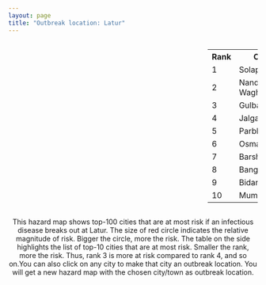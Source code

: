 ```yaml
---
layout: page
title: "Outbreak location: Latur"
---
```

<div style="width: 100%; overflow: auto;">
<div style="width: 75%; float: left;">
<div id="mapid">
<script src="https://buda-magenta.github.io/hazard_map/load_map.js"></script>

<script>
var marker_outbreak = L.marker([18.351469, 76.755121],{"autoPan": true}).addTo(map); marker_outbreak.bindTooltip("Latur").openTooltip();

var circle_1 = L.circle([17.849907, 75.276320], {"pane": "markerPane", "color": "red", "fill": true, "fillOpacity": 0.2, "fillRule": "evenodd", "lineCap": "round", "lineJoin": "round", "opacity": 1.0, "radius": 71885, "stroke": true, "weight": 3}).addTo(map);
circle_1.bindTooltip("Solapur<br>rank: 1<br>hazard index: 0.071886")
circle_1.bindPopup('<a href="https://buda-magenta.github.io/hazard_map/Solapur">Solapur</a>')

var circle_2 = L.circle([19.169335, 77.311013], {"pane": "markerPane", "color": "red", "fill": true, "fillOpacity": 0.2, "fillRule": "evenodd", "lineCap": "round", "lineJoin": "round", "opacity": 1.0, "radius": 55844, "stroke": true, "weight": 3}).addTo(map);
circle_2.bindTooltip("Nanded Waghala<br>rank: 2<br>hazard index: 0.055844")
circle_2.bindPopup('<a href="https://buda-magenta.github.io/hazard_map/Nanded_Waghala">Nanded Waghala</a>')

var circle_3 = L.circle([17.166667, 77.083333], {"pane": "markerPane", "color": "red", "fill": true, "fillOpacity": 0.2, "fillRule": "evenodd", "lineCap": "round", "lineJoin": "round", "opacity": 1.0, "radius": 40211, "stroke": true, "weight": 3}).addTo(map);
circle_3.bindTooltip("Gulbarga<br>rank: 3<br>hazard index: 0.040211")
circle_3.bindPopup('<a href="https://buda-magenta.github.io/hazard_map/Gulbarga">Gulbarga</a>')

var circle_4 = L.circle([20.843512, 75.525927], {"pane": "markerPane", "color": "red", "fill": true, "fillOpacity": 0.2, "fillRule": "evenodd", "lineCap": "round", "lineJoin": "round", "opacity": 1.0, "radius": 26780, "stroke": true, "weight": 3}).addTo(map);
circle_4.bindTooltip("Jalgaon<br>rank: 4<br>hazard index: 0.026780")
circle_4.bindPopup('<a href="https://buda-magenta.github.io/hazard_map/Jalgaon">Jalgaon</a>')

var circle_5 = L.circle([19.290314, 76.602903], {"pane": "markerPane", "color": "red", "fill": true, "fillOpacity": 0.2, "fillRule": "evenodd", "lineCap": "round", "lineJoin": "round", "opacity": 1.0, "radius": 23621, "stroke": true, "weight": 3}).addTo(map);
circle_5.bindTooltip("Parbhani<br>rank: 5<br>hazard index: 0.023622")
circle_5.bindPopup('<a href="https://buda-magenta.github.io/hazard_map/Parbhani">Parbhani</a>')

var circle_6 = L.circle([18.169844, 76.117963], {"pane": "markerPane", "color": "red", "fill": true, "fillOpacity": 0.2, "fillRule": "evenodd", "lineCap": "round", "lineJoin": "round", "opacity": 1.0, "radius": 23548, "stroke": true, "weight": 3}).addTo(map);
circle_6.bindTooltip("Osmanabad<br>rank: 6<br>hazard index: 0.023549")
circle_6.bindPopup('<a href="https://buda-magenta.github.io/hazard_map/Osmanabad">Osmanabad</a>')

var circle_7 = L.circle([18.182992, 75.743925], {"pane": "markerPane", "color": "red", "fill": true, "fillOpacity": 0.2, "fillRule": "evenodd", "lineCap": "round", "lineJoin": "round", "opacity": 1.0, "radius": 22542, "stroke": true, "weight": 3}).addTo(map);
circle_7.bindTooltip("Barshi<br>rank: 7<br>hazard index: 0.022542")
circle_7.bindPopup('<a href="https://buda-magenta.github.io/hazard_map/Barshi">Barshi</a>')

var circle_8 = L.circle([12.979120, 77.591300], {"pane": "markerPane", "color": "red", "fill": true, "fillOpacity": 0.2, "fillRule": "evenodd", "lineCap": "round", "lineJoin": "round", "opacity": 1.0, "radius": 19878, "stroke": true, "weight": 3}).addTo(map);
circle_8.bindTooltip("Bangalore<br>rank: 8<br>hazard index: 0.019878")
circle_8.bindPopup('<a href="https://buda-magenta.github.io/hazard_map/Bangalore">Bangalore</a>')

var circle_9 = L.circle([17.910400, 77.519900], {"pane": "markerPane", "color": "red", "fill": true, "fillOpacity": 0.2, "fillRule": "evenodd", "lineCap": "round", "lineJoin": "round", "opacity": 1.0, "radius": 15724, "stroke": true, "weight": 3}).addTo(map);
circle_9.bindTooltip("Bidar<br>rank: 9<br>hazard index: 0.015724")
circle_9.bindPopup('<a href="https://buda-magenta.github.io/hazard_map/Bidar">Bidar</a>')

var circle_10 = L.circle([19.075990, 72.877393], {"pane": "markerPane", "color": "red", "fill": true, "fillOpacity": 0.2, "fillRule": "evenodd", "lineCap": "round", "lineJoin": "round", "opacity": 1.0, "radius": 15129, "stroke": true, "weight": 3}).addTo(map);
circle_10.bindTooltip("Mumbai<br>rank: 10<br>hazard index: 0.015130")
circle_10.bindPopup('<a href="https://buda-magenta.github.io/hazard_map/Mumbai">Mumbai</a>')

var circle_11 = L.circle([19.918233, 75.868625], {"pane": "markerPane", "color": "red", "fill": true, "fillOpacity": 0.2, "fillRule": "evenodd", "lineCap": "round", "lineJoin": "round", "opacity": 1.0, "radius": 12363, "stroke": true, "weight": 3}).addTo(map);
circle_11.bindTooltip("Jalna<br>rank: 11<br>hazard index: 0.012363")
circle_11.bindPopup('<a href="https://buda-magenta.github.io/hazard_map/Jalna">Jalna</a>')

var circle_12 = L.circle([18.437436, 77.110521], {"pane": "markerPane", "color": "red", "fill": true, "fillOpacity": 0.2, "fillRule": "evenodd", "lineCap": "round", "lineJoin": "round", "opacity": 1.0, "radius": 7829, "stroke": true, "weight": 3}).addTo(map);
circle_12.bindTooltip("Udgir<br>rank: 12<br>hazard index: 0.007829")
circle_12.bindPopup('<a href="https://buda-magenta.github.io/hazard_map/Udgir">Udgir</a>')

var circle_13 = L.circle([16.850253, 74.594888], {"pane": "markerPane", "color": "red", "fill": true, "fillOpacity": 0.2, "fillRule": "evenodd", "lineCap": "round", "lineJoin": "round", "opacity": 1.0, "radius": 7660, "stroke": true, "weight": 3}).addTo(map);
circle_13.bindTooltip("Sangli<br>rank: 13<br>hazard index: 0.007660")
circle_13.bindPopup('<a href="https://buda-magenta.github.io/hazard_map/Sangli">Sangli</a>')

var circle_14 = L.circle([18.521428, 73.854454], {"pane": "markerPane", "color": "red", "fill": true, "fillOpacity": 0.2, "fillRule": "evenodd", "lineCap": "round", "lineJoin": "round", "opacity": 1.0, "radius": 7300, "stroke": true, "weight": 3}).addTo(map);
circle_14.bindTooltip("Pune<br>rank: 14<br>hazard index: 0.007300")
circle_14.bindPopup('<a href="https://buda-magenta.github.io/hazard_map/Pune">Pune</a>')

var circle_15 = L.circle([20.761862, 77.192172], {"pane": "markerPane", "color": "red", "fill": true, "fillOpacity": 0.2, "fillRule": "evenodd", "lineCap": "round", "lineJoin": "round", "opacity": 1.0, "radius": 5905, "stroke": true, "weight": 3}).addTo(map);
circle_15.bindTooltip("Akola<br>rank: 15<br>hazard index: 0.005905")
circle_15.bindPopup('<a href="https://buda-magenta.github.io/hazard_map/Akola">Akola</a>')

var circle_16 = L.circle([17.388786, 78.461065], {"pane": "markerPane", "color": "red", "fill": true, "fillOpacity": 0.2, "fillRule": "evenodd", "lineCap": "round", "lineJoin": "round", "opacity": 1.0, "radius": 4977, "stroke": true, "weight": 3}).addTo(map);
circle_16.bindTooltip("Hyderabad<br>rank: 16<br>hazard index: 0.004977")
circle_16.bindPopup('<a href="https://buda-magenta.github.io/hazard_map/Hyderabad">Hyderabad</a>')

var circle_17 = L.circle([18.793568, 80.815939], {"pane": "markerPane", "color": "red", "fill": true, "fillOpacity": 0.2, "fillRule": "evenodd", "lineCap": "round", "lineJoin": "round", "opacity": 1.0, "radius": 4850, "stroke": true, "weight": 3}).addTo(map);
circle_17.bindTooltip("Bijapur<br>rank: 17<br>hazard index: 0.004850")
circle_17.bindPopup('<a href="https://buda-magenta.github.io/hazard_map/Bijapur">Bijapur</a>')

var circle_18 = L.circle([26.055318, 82.993139], {"pane": "markerPane", "color": "red", "fill": true, "fillOpacity": 0.2, "fillRule": "evenodd", "lineCap": "round", "lineJoin": "round", "opacity": 1.0, "radius": 3344, "stroke": true, "weight": 3}).addTo(map);
circle_18.bindTooltip("Nizamabad<br>rank: 18<br>hazard index: 0.003344")
circle_18.bindPopup('<a href="https://buda-magenta.github.io/hazard_map/Nizamabad">Nizamabad</a>')

var circle_19 = L.circle([14.466127, 75.920636], {"pane": "markerPane", "color": "red", "fill": true, "fillOpacity": 0.2, "fillRule": "evenodd", "lineCap": "round", "lineJoin": "round", "opacity": 1.0, "radius": 2505, "stroke": true, "weight": 3}).addTo(map);
circle_19.bindTooltip("Davanagere<br>rank: 19<br>hazard index: 0.002505")
circle_19.bindPopup('<a href="https://buda-magenta.github.io/hazard_map/Davanagere">Davanagere</a>')

var circle_20 = L.circle([16.702841, 74.240533], {"pane": "markerPane", "color": "red", "fill": true, "fillOpacity": 0.2, "fillRule": "evenodd", "lineCap": "round", "lineJoin": "round", "opacity": 1.0, "radius": 2311, "stroke": true, "weight": 3}).addTo(map);
circle_20.bindTooltip("Kolhapur<br>rank: 20<br>hazard index: 0.002312")
circle_20.bindPopup('<a href="https://buda-magenta.github.io/hazard_map/Kolhapur">Kolhapur</a>')

var circle_21 = L.circle([19.500000, 78.500000], {"pane": "markerPane", "color": "red", "fill": true, "fillOpacity": 0.2, "fillRule": "evenodd", "lineCap": "round", "lineJoin": "round", "opacity": 1.0, "radius": 2259, "stroke": true, "weight": 3}).addTo(map);
circle_21.bindTooltip("Adilabad<br>rank: 21<br>hazard index: 0.002260")
circle_21.bindPopup('<a href="https://buda-magenta.github.io/hazard_map/Adilabad">Adilabad</a>')

var circle_22 = L.circle([19.194329, 72.970178], {"pane": "markerPane", "color": "red", "fill": true, "fillOpacity": 0.2, "fillRule": "evenodd", "lineCap": "round", "lineJoin": "round", "opacity": 1.0, "radius": 2091, "stroke": true, "weight": 3}).addTo(map);
circle_22.bindTooltip("Thane<br>rank: 22<br>hazard index: 0.002091")
circle_22.bindPopup('<a href="https://buda-magenta.github.io/hazard_map/Thane">Thane</a>')

var circle_23 = L.circle([20.993276, 75.839983], {"pane": "markerPane", "color": "red", "fill": true, "fillOpacity": 0.2, "fillRule": "evenodd", "lineCap": "round", "lineJoin": "round", "opacity": 1.0, "radius": 2091, "stroke": true, "weight": 3}).addTo(map);
circle_23.bindTooltip("Bhusawal<br>rank: 23<br>hazard index: 0.002091")
circle_23.bindPopup('<a href="https://buda-magenta.github.io/hazard_map/Bhusawal">Bhusawal</a>')

var circle_24 = L.circle([21.154541, 77.644296], {"pane": "markerPane", "color": "red", "fill": true, "fillOpacity": 0.2, "fillRule": "evenodd", "lineCap": "round", "lineJoin": "round", "opacity": 1.0, "radius": 1498, "stroke": true, "weight": 3}).addTo(map);
circle_24.bindTooltip("Amravati<br>rank: 24<br>hazard index: 0.001498")
circle_24.bindPopup('<a href="https://buda-magenta.github.io/hazard_map/Amravati">Amravati</a>')

var circle_25 = L.circle([18.627929, 73.800983], {"pane": "markerPane", "color": "red", "fill": true, "fillOpacity": 0.2, "fillRule": "evenodd", "lineCap": "round", "lineJoin": "round", "opacity": 1.0, "radius": 1292, "stroke": true, "weight": 3}).addTo(map);
circle_25.bindTooltip("Pimpri Chinchwad<br>rank: 25<br>hazard index: 0.001293")
circle_25.bindPopup('<a href="https://buda-magenta.github.io/hazard_map/Pimpri_Chinchwad">Pimpri Chinchwad</a>')

var circle_26 = L.circle([21.149813, 79.082056], {"pane": "markerPane", "color": "red", "fill": true, "fillOpacity": 0.2, "fillRule": "evenodd", "lineCap": "round", "lineJoin": "round", "opacity": 1.0, "radius": 1152, "stroke": true, "weight": 3}).addTo(map);
circle_26.bindTooltip("Nagpur<br>rank: 26<br>hazard index: 0.001153")
circle_26.bindPopup('<a href="https://buda-magenta.github.io/hazard_map/Nagpur">Nagpur</a>')

var circle_27 = L.circle([19.877263, 75.339024], {"pane": "markerPane", "color": "red", "fill": true, "fillOpacity": 0.2, "fillRule": "evenodd", "lineCap": "round", "lineJoin": "round", "opacity": 1.0, "radius": 959, "stroke": true, "weight": 3}).addTo(map);
circle_27.bindTooltip("Aurangabad<br>rank: 27<br>hazard index: 0.000960")
circle_27.bindPopup('<a href="https://buda-magenta.github.io/hazard_map/Aurangabad">Aurangabad</a>')

var circle_28 = L.circle([12.305183, 76.655361], {"pane": "markerPane", "color": "red", "fill": true, "fillOpacity": 0.2, "fillRule": "evenodd", "lineCap": "round", "lineJoin": "round", "opacity": 1.0, "radius": 934, "stroke": true, "weight": 3}).addTo(map);
circle_28.bindTooltip("Mysore<br>rank: 28<br>hazard index: 0.000934")
circle_28.bindPopup('<a href="https://buda-magenta.github.io/hazard_map/Mysore">Mysore</a>')

var circle_29 = L.circle([15.857267, 74.506934], {"pane": "markerPane", "color": "red", "fill": true, "fillOpacity": 0.2, "fillRule": "evenodd", "lineCap": "round", "lineJoin": "round", "opacity": 1.0, "radius": 882, "stroke": true, "weight": 3}).addTo(map);
circle_29.bindTooltip("Belgaum<br>rank: 29<br>hazard index: 0.000882")
circle_29.bindPopup('<a href="https://buda-magenta.github.io/hazard_map/Belgaum">Belgaum</a>')

var circle_30 = L.circle([21.145629, 80.268387], {"pane": "markerPane", "color": "red", "fill": true, "fillOpacity": 0.2, "fillRule": "evenodd", "lineCap": "round", "lineJoin": "round", "opacity": 1.0, "radius": 760, "stroke": true, "weight": 3}).addTo(map);
circle_30.bindTooltip("Gondiya<br>rank: 30<br>hazard index: 0.000761")
circle_30.bindPopup('<a href="https://buda-magenta.github.io/hazard_map/Gondiya">Gondiya</a>')

var circle_31 = L.circle([16.185317, 75.696792], {"pane": "markerPane", "color": "red", "fill": true, "fillOpacity": 0.2, "fillRule": "evenodd", "lineCap": "round", "lineJoin": "round", "opacity": 1.0, "radius": 748, "stroke": true, "weight": 3}).addTo(map);
circle_31.bindTooltip("Bagalkot<br>rank: 31<br>hazard index: 0.000749")
circle_31.bindPopup('<a href="https://buda-magenta.github.io/hazard_map/Bagalkot">Bagalkot</a>')

var circle_32 = L.circle([16.695935, 74.455575], {"pane": "markerPane", "color": "red", "fill": true, "fillOpacity": 0.2, "fillRule": "evenodd", "lineCap": "round", "lineJoin": "round", "opacity": 1.0, "radius": 671, "stroke": true, "weight": 3}).addTo(map);
circle_32.bindTooltip("Ichalkaranji<br>rank: 32<br>hazard index: 0.000672")
circle_32.bindPopup('<a href="https://buda-magenta.github.io/hazard_map/Ichalkaranji">Ichalkaranji</a>')

var circle_33 = L.circle([15.426365, 75.630079], {"pane": "markerPane", "color": "red", "fill": true, "fillOpacity": 0.2, "fillRule": "evenodd", "lineCap": "round", "lineJoin": "round", "opacity": 1.0, "radius": 652, "stroke": true, "weight": 3}).addTo(map);
circle_33.bindTooltip("Gadag<br>rank: 33<br>hazard index: 0.000652")
circle_33.bindPopup('<a href="https://buda-magenta.github.io/hazard_map/Gadag">Gadag</a>')

var circle_34 = L.circle([12.869810, 74.843008], {"pane": "markerPane", "color": "red", "fill": true, "fillOpacity": 0.2, "fillRule": "evenodd", "lineCap": "round", "lineJoin": "round", "opacity": 1.0, "radius": 639, "stroke": true, "weight": 3}).addTo(map);
circle_34.bindTooltip("Mangalore<br>rank: 34<br>hazard index: 0.000639")
circle_34.bindPopup('<a href="https://buda-magenta.github.io/hazard_map/Mangalore">Mangalore</a>')

var circle_35 = L.circle([14.625888, 75.635724], {"pane": "markerPane", "color": "red", "fill": true, "fillOpacity": 0.2, "fillRule": "evenodd", "lineCap": "round", "lineJoin": "round", "opacity": 1.0, "radius": 612, "stroke": true, "weight": 3}).addTo(map);
circle_35.bindTooltip("Ranibennur<br>rank: 35<br>hazard index: 0.000612")
circle_35.bindPopup('<a href="https://buda-magenta.github.io/hazard_map/Ranibennur">Ranibennur</a>')

var circle_36 = L.circle([16.083333, 77.166667], {"pane": "markerPane", "color": "red", "fill": true, "fillOpacity": 0.2, "fillRule": "evenodd", "lineCap": "round", "lineJoin": "round", "opacity": 1.0, "radius": 548, "stroke": true, "weight": 3}).addTo(map);
circle_36.bindTooltip("Raichur<br>rank: 36<br>hazard index: 0.000548")
circle_36.bindPopup('<a href="https://buda-magenta.github.io/hazard_map/Raichur">Raichur</a>')

var circle_37 = L.circle([13.340077, 77.100621], {"pane": "markerPane", "color": "red", "fill": true, "fillOpacity": 0.2, "fillRule": "evenodd", "lineCap": "round", "lineJoin": "round", "opacity": 1.0, "radius": 507, "stroke": true, "weight": 3}).addTo(map);
circle_37.bindTooltip("Tumkur<br>rank: 37<br>hazard index: 0.000508")
circle_37.bindPopup('<a href="https://buda-magenta.github.io/hazard_map/Tumkur">Tumkur</a>')

var circle_38 = L.circle([15.351838, 75.137985], {"pane": "markerPane", "color": "red", "fill": true, "fillOpacity": 0.2, "fillRule": "evenodd", "lineCap": "round", "lineJoin": "round", "opacity": 1.0, "radius": 473, "stroke": true, "weight": 3}).addTo(map);
circle_38.bindTooltip("Hubli<br>rank: 38<br>hazard index: 0.000473")
circle_38.bindPopup('<a href="https://buda-magenta.github.io/hazard_map/Hubli">Hubli</a>')

var circle_39 = L.circle([21.365999, 74.284004], {"pane": "markerPane", "color": "red", "fill": true, "fillOpacity": 0.2, "fillRule": "evenodd", "lineCap": "round", "lineJoin": "round", "opacity": 1.0, "radius": 471, "stroke": true, "weight": 3}).addTo(map);
circle_39.bindTooltip("Nandurbar<br>rank: 39<br>hazard index: 0.000472")
circle_39.bindPopup('<a href="https://buda-magenta.github.io/hazard_map/Nandurbar">Nandurbar</a>')

var circle_40 = L.circle([28.651718, 77.221939], {"pane": "markerPane", "color": "red", "fill": true, "fillOpacity": 0.2, "fillRule": "evenodd", "lineCap": "round", "lineJoin": "round", "opacity": 1.0, "radius": 467, "stroke": true, "weight": 3}).addTo(map);
circle_40.bindTooltip("Delhi<br>rank: 40<br>hazard index: 0.000467")
circle_40.bindPopup('<a href="https://buda-magenta.github.io/hazard_map/Delhi">Delhi</a>')

var circle_41 = L.circle([13.083694, 80.270186], {"pane": "markerPane", "color": "red", "fill": true, "fillOpacity": 0.2, "fillRule": "evenodd", "lineCap": "round", "lineJoin": "round", "opacity": 1.0, "radius": 417, "stroke": true, "weight": 3}).addTo(map);
circle_41.bindTooltip("Chennai<br>rank: 41<br>hazard index: 0.000417")
circle_41.bindPopup('<a href="https://buda-magenta.github.io/hazard_map/Chennai">Chennai</a>')

var circle_42 = L.circle([19.250000, 74.750000], {"pane": "markerPane", "color": "red", "fill": true, "fillOpacity": 0.2, "fillRule": "evenodd", "lineCap": "round", "lineJoin": "round", "opacity": 1.0, "radius": 407, "stroke": true, "weight": 3}).addTo(map);
circle_42.bindTooltip("Ahmadnagar<br>rank: 42<br>hazard index: 0.000408")
circle_42.bindPopup('<a href="https://buda-magenta.github.io/hazard_map/Ahmadnagar">Ahmadnagar</a>')

var circle_43 = L.circle([20.259399, 76.976203], {"pane": "markerPane", "color": "red", "fill": true, "fillOpacity": 0.2, "fillRule": "evenodd", "lineCap": "round", "lineJoin": "round", "opacity": 1.0, "radius": 384, "stroke": true, "weight": 3}).addTo(map);
circle_43.bindTooltip("Malegaon<br>rank: 43<br>hazard index: 0.000385")
circle_43.bindPopup('<a href="https://buda-magenta.github.io/hazard_map/Malegaon">Malegaon</a>')

var circle_44 = L.circle([21.237947, 81.633683], {"pane": "markerPane", "color": "red", "fill": true, "fillOpacity": 0.2, "fillRule": "evenodd", "lineCap": "round", "lineJoin": "round", "opacity": 1.0, "radius": 365, "stroke": true, "weight": 3}).addTo(map);
circle_44.bindTooltip("Raipur<br>rank: 44<br>hazard index: 0.000365")
circle_44.bindPopup('<a href="https://buda-magenta.github.io/hazard_map/Raipur">Raipur</a>')

var circle_45 = L.circle([13.826383, 77.493772], {"pane": "markerPane", "color": "red", "fill": true, "fillOpacity": 0.2, "fillRule": "evenodd", "lineCap": "round", "lineJoin": "round", "opacity": 1.0, "radius": 358, "stroke": true, "weight": 3}).addTo(map);
circle_45.bindTooltip("Hindupur<br>rank: 45<br>hazard index: 0.000358")
circle_45.bindPopup('<a href="https://buda-magenta.github.io/hazard_map/Hindupur">Hindupur</a>')

var circle_46 = L.circle([15.631900, 77.275900], {"pane": "markerPane", "color": "red", "fill": true, "fillOpacity": 0.2, "fillRule": "evenodd", "lineCap": "round", "lineJoin": "round", "opacity": 1.0, "radius": 355, "stroke": true, "weight": 3}).addTo(map);
circle_46.bindTooltip("Adoni<br>rank: 46<br>hazard index: 0.000356")
circle_46.bindPopup('<a href="https://buda-magenta.github.io/hazard_map/Adoni">Adoni</a>')

var circle_47 = L.circle([11.664300, 78.146000], {"pane": "markerPane", "color": "red", "fill": true, "fillOpacity": 0.2, "fillRule": "evenodd", "lineCap": "round", "lineJoin": "round", "opacity": 1.0, "radius": 313, "stroke": true, "weight": 3}).addTo(map);
circle_47.bindTooltip("Salem<br>rank: 47<br>hazard index: 0.000313")
circle_47.bindPopup('<a href="https://buda-magenta.github.io/hazard_map/Salem">Salem</a>')

var circle_48 = L.circle([17.980609, 79.598212], {"pane": "markerPane", "color": "red", "fill": true, "fillOpacity": 0.2, "fillRule": "evenodd", "lineCap": "round", "lineJoin": "round", "opacity": 1.0, "radius": 303, "stroke": true, "weight": 3}).addTo(map);
circle_48.bindTooltip("Warangal<br>rank: 48<br>hazard index: 0.000304")
circle_48.bindPopup('<a href="https://buda-magenta.github.io/hazard_map/Warangal">Warangal</a>')

var circle_49 = L.circle([15.119651, 77.455290], {"pane": "markerPane", "color": "red", "fill": true, "fillOpacity": 0.2, "fillRule": "evenodd", "lineCap": "round", "lineJoin": "round", "opacity": 1.0, "radius": 298, "stroke": true, "weight": 3}).addTo(map);
circle_49.bindTooltip("Guntakal<br>rank: 49<br>hazard index: 0.000298")
circle_49.bindPopup('<a href="https://buda-magenta.github.io/hazard_map/Guntakal">Guntakal</a>')

var circle_50 = L.circle([16.181939, 81.135130], {"pane": "markerPane", "color": "red", "fill": true, "fillOpacity": 0.2, "fillRule": "evenodd", "lineCap": "round", "lineJoin": "round", "opacity": 1.0, "radius": 289, "stroke": true, "weight": 3}).addTo(map);
circle_50.bindTooltip("Machilipatnam<br>rank: 50<br>hazard index: 0.000289")
circle_50.bindPopup('<a href="https://buda-magenta.github.io/hazard_map/Machilipatnam">Machilipatnam</a>')

var circle_51 = L.circle([14.422347, 77.720069], {"pane": "markerPane", "color": "red", "fill": true, "fillOpacity": 0.2, "fillRule": "evenodd", "lineCap": "round", "lineJoin": "round", "opacity": 1.0, "radius": 287, "stroke": true, "weight": 3}).addTo(map);
circle_51.bindTooltip("Dharmavaram<br>rank: 51<br>hazard index: 0.000288")
circle_51.bindPopup('<a href="https://buda-magenta.github.io/hazard_map/Dharmavaram">Dharmavaram</a>')

var circle_52 = L.circle([21.170200, 72.831100], {"pane": "markerPane", "color": "red", "fill": true, "fillOpacity": 0.2, "fillRule": "evenodd", "lineCap": "round", "lineJoin": "round", "opacity": 1.0, "radius": 260, "stroke": true, "weight": 3}).addTo(map);
circle_52.bindTooltip("Surat<br>rank: 52<br>hazard index: 0.000260")
circle_52.bindPopup('<a href="https://buda-magenta.github.io/hazard_map/Surat">Surat</a>')

var circle_53 = L.circle([23.021624, 72.579707], {"pane": "markerPane", "color": "red", "fill": true, "fillOpacity": 0.2, "fillRule": "evenodd", "lineCap": "round", "lineJoin": "round", "opacity": 1.0, "radius": 256, "stroke": true, "weight": 3}).addTo(map);
circle_53.bindTooltip("Ahmedabad<br>rank: 53<br>hazard index: 0.000256")
circle_53.bindPopup('<a href="https://buda-magenta.github.io/hazard_map/Ahmedabad">Ahmedabad</a>')

var circle_54 = L.circle([12.955100, 78.269900], {"pane": "markerPane", "color": "red", "fill": true, "fillOpacity": 0.2, "fillRule": "evenodd", "lineCap": "round", "lineJoin": "round", "opacity": 1.0, "radius": 252, "stroke": true, "weight": 3}).addTo(map);
circle_54.bindTooltip("Robertson Pet<br>rank: 54<br>hazard index: 0.000253")
circle_54.bindPopup('<a href="https://buda-magenta.github.io/hazard_map/Robertson_Pet">Robertson Pet</a>')

var circle_55 = L.circle([19.261944, 73.194760], {"pane": "markerPane", "color": "red", "fill": true, "fillOpacity": 0.2, "fillRule": "evenodd", "lineCap": "round", "lineJoin": "round", "opacity": 1.0, "radius": 236, "stroke": true, "weight": 3}).addTo(map);
circle_55.bindTooltip("Ulhas Nagar<br>rank: 55<br>hazard index: 0.000236")
circle_55.bindPopup('<a href="https://buda-magenta.github.io/hazard_map/Ulhas_Nagar">Ulhas Nagar</a>')

var circle_56 = L.circle([25.531031, 78.652689], {"pane": "markerPane", "color": "red", "fill": true, "fillOpacity": 0.2, "fillRule": "evenodd", "lineCap": "round", "lineJoin": "round", "opacity": 1.0, "radius": 228, "stroke": true, "weight": 3}).addTo(map);
circle_56.bindTooltip("Jhansi<br>rank: 56<br>hazard index: 0.000229")
circle_56.bindPopup('<a href="https://buda-magenta.github.io/hazard_map/Jhansi">Jhansi</a>')

var circle_57 = L.circle([20.011247, 73.790236], {"pane": "markerPane", "color": "red", "fill": true, "fillOpacity": 0.2, "fillRule": "evenodd", "lineCap": "round", "lineJoin": "round", "opacity": 1.0, "radius": 208, "stroke": true, "weight": 3}).addTo(map);
circle_57.bindTooltip("Nashik<br>rank: 57<br>hazard index: 0.000208")
circle_57.bindPopup('<a href="https://buda-magenta.github.io/hazard_map/Nashik">Nashik</a>')

var circle_58 = L.circle([22.541418, 88.357691], {"pane": "markerPane", "color": "red", "fill": true, "fillOpacity": 0.2, "fillRule": "evenodd", "lineCap": "round", "lineJoin": "round", "opacity": 1.0, "radius": 201, "stroke": true, "weight": 3}).addTo(map);
circle_58.bindTooltip("Kolkata<br>rank: 58<br>hazard index: 0.000202")
circle_58.bindPopup('<a href="https://buda-magenta.github.io/hazard_map/Kolkata">Kolkata</a>')

var circle_59 = L.circle([19.439885, 72.880383], {"pane": "markerPane", "color": "red", "fill": true, "fillOpacity": 0.2, "fillRule": "evenodd", "lineCap": "round", "lineJoin": "round", "opacity": 1.0, "radius": 182, "stroke": true, "weight": 3}).addTo(map);
circle_59.bindTooltip("Vasai<br>rank: 59<br>hazard index: 0.000182")
circle_59.bindPopup('<a href="https://buda-magenta.github.io/hazard_map/Vasai">Vasai</a>')

var circle_60 = L.circle([15.398403, 73.812918], {"pane": "markerPane", "color": "red", "fill": true, "fillOpacity": 0.2, "fillRule": "evenodd", "lineCap": "round", "lineJoin": "round", "opacity": 1.0, "radius": 174, "stroke": true, "weight": 3}).addTo(map);
circle_60.bindTooltip("Vasco Da Gama<br>rank: 60<br>hazard index: 0.000174")
circle_60.bindPopup('<a href="https://buda-magenta.github.io/hazard_map/Vasco_Da_Gama">Vasco Da Gama</a>')

var circle_61 = L.circle([12.732884, 77.830948], {"pane": "markerPane", "color": "red", "fill": true, "fillOpacity": 0.2, "fillRule": "evenodd", "lineCap": "round", "lineJoin": "round", "opacity": 1.0, "radius": 169, "stroke": true, "weight": 3}).addTo(map);
circle_61.bindTooltip("Hosur<br>rank: 61<br>hazard index: 0.000170")
circle_61.bindPopup('<a href="https://buda-magenta.github.io/hazard_map/Hosur">Hosur</a>')

var circle_62 = L.circle([12.523889, 76.896196], {"pane": "markerPane", "color": "red", "fill": true, "fillOpacity": 0.2, "fillRule": "evenodd", "lineCap": "round", "lineJoin": "round", "opacity": 1.0, "radius": 138, "stroke": true, "weight": 3}).addTo(map);
circle_62.bindTooltip("Mandya<br>rank: 62<br>hazard index: 0.000139")
circle_62.bindPopup('<a href="https://buda-magenta.github.io/hazard_map/Mandya">Mandya</a>')

var circle_63 = L.circle([19.143607, 73.295535], {"pane": "markerPane", "color": "red", "fill": true, "fillOpacity": 0.2, "fillRule": "evenodd", "lineCap": "round", "lineJoin": "round", "opacity": 1.0, "radius": 137, "stroke": true, "weight": 3}).addTo(map);
circle_63.bindTooltip("Ambarnath<br>rank: 63<br>hazard index: 0.000137")
circle_63.bindPopup('<a href="https://buda-magenta.github.io/hazard_map/Ambarnath">Ambarnath</a>')

var circle_64 = L.circle([16.743454, 77.992319], {"pane": "markerPane", "color": "red", "fill": true, "fillOpacity": 0.2, "fillRule": "evenodd", "lineCap": "round", "lineJoin": "round", "opacity": 1.0, "radius": 132, "stroke": true, "weight": 3}).addTo(map);
circle_64.bindTooltip("Mahbubnagar<br>rank: 64<br>hazard index: 0.000133")
circle_64.bindPopup('<a href="https://buda-magenta.github.io/hazard_map/Mahbubnagar">Mahbubnagar</a>')

var circle_65 = L.circle([23.160894, 79.949770], {"pane": "markerPane", "color": "red", "fill": true, "fillOpacity": 0.2, "fillRule": "evenodd", "lineCap": "round", "lineJoin": "round", "opacity": 1.0, "radius": 130, "stroke": true, "weight": 3}).addTo(map);
circle_65.bindTooltip("Jabalpur<br>rank: 65<br>hazard index: 0.000131")
circle_65.bindPopup('<a href="https://buda-magenta.github.io/hazard_map/Jabalpur">Jabalpur</a>')

var circle_66 = L.circle([13.137000, 78.133961], {"pane": "markerPane", "color": "red", "fill": true, "fillOpacity": 0.2, "fillRule": "evenodd", "lineCap": "round", "lineJoin": "round", "opacity": 1.0, "radius": 130, "stroke": true, "weight": 3}).addTo(map);
circle_66.bindTooltip("Kolar<br>rank: 66<br>hazard index: 0.000130")
circle_66.bindPopup('<a href="https://buda-magenta.github.io/hazard_map/Kolar">Kolar</a>')

var circle_67 = L.circle([17.636129, 74.298278], {"pane": "markerPane", "color": "red", "fill": true, "fillOpacity": 0.2, "fillRule": "evenodd", "lineCap": "round", "lineJoin": "round", "opacity": 1.0, "radius": 127, "stroke": true, "weight": 3}).addTo(map);
circle_67.bindTooltip("Satara<br>rank: 67<br>hazard index: 0.000128")
circle_67.bindPopup('<a href="https://buda-magenta.github.io/hazard_map/Satara">Satara</a>')

var circle_68 = L.circle([21.199035, 81.397955], {"pane": "markerPane", "color": "red", "fill": true, "fillOpacity": 0.2, "fillRule": "evenodd", "lineCap": "round", "lineJoin": "round", "opacity": 1.0, "radius": 123, "stroke": true, "weight": 3}).addTo(map);
circle_68.bindTooltip("Durg<br>rank: 68<br>hazard index: 0.000124")
circle_68.bindPopup('<a href="https://buda-magenta.github.io/hazard_map/Durg">Durg</a>')

var circle_69 = L.circle([15.830925, 78.042537], {"pane": "markerPane", "color": "red", "fill": true, "fillOpacity": 0.2, "fillRule": "evenodd", "lineCap": "round", "lineJoin": "round", "opacity": 1.0, "radius": 123, "stroke": true, "weight": 3}).addTo(map);
circle_69.bindTooltip("Kurnool<br>rank: 69<br>hazard index: 0.000123")
circle_69.bindPopup('<a href="https://buda-magenta.github.io/hazard_map/Kurnool">Kurnool</a>')

var circle_70 = L.circle([18.434644, 79.132265], {"pane": "markerPane", "color": "red", "fill": true, "fillOpacity": 0.2, "fillRule": "evenodd", "lineCap": "round", "lineJoin": "round", "opacity": 1.0, "radius": 120, "stroke": true, "weight": 3}).addTo(map);
circle_70.bindTooltip("Karimnagar<br>rank: 70<br>hazard index: 0.000121")
circle_70.bindPopup('<a href="https://buda-magenta.github.io/hazard_map/Karimnagar">Karimnagar</a>')

var circle_71 = L.circle([13.007082, 76.099270], {"pane": "markerPane", "color": "red", "fill": true, "fillOpacity": 0.2, "fillRule": "evenodd", "lineCap": "round", "lineJoin": "round", "opacity": 1.0, "radius": 116, "stroke": true, "weight": 3}).addTo(map);
circle_71.bindTooltip("Hassan<br>rank: 71<br>hazard index: 0.000117")
circle_71.bindPopup('<a href="https://buda-magenta.github.io/hazard_map/Hassan">Hassan</a>')

var circle_72 = L.circle([11.001812, 76.962843], {"pane": "markerPane", "color": "red", "fill": true, "fillOpacity": 0.2, "fillRule": "evenodd", "lineCap": "round", "lineJoin": "round", "opacity": 1.0, "radius": 109, "stroke": true, "weight": 3}).addTo(map);
circle_72.bindTooltip("Coimbatore<br>rank: 72<br>hazard index: 0.000110")
circle_72.bindPopup('<a href="https://buda-magenta.github.io/hazard_map/Coimbatore">Coimbatore</a>')

var circle_73 = L.circle([13.932609, 75.574978], {"pane": "markerPane", "color": "red", "fill": true, "fillOpacity": 0.2, "fillRule": "evenodd", "lineCap": "round", "lineJoin": "round", "opacity": 1.0, "radius": 107, "stroke": true, "weight": 3}).addTo(map);
circle_73.bindTooltip("Shimoga<br>rank: 73<br>hazard index: 0.000107")
circle_73.bindPopup('<a href="https://buda-magenta.github.io/hazard_map/Shimoga">Shimoga</a>')

var circle_74 = L.circle([22.297314, 73.194257], {"pane": "markerPane", "color": "red", "fill": true, "fillOpacity": 0.2, "fillRule": "evenodd", "lineCap": "round", "lineJoin": "round", "opacity": 1.0, "radius": 99, "stroke": true, "weight": 3}).addTo(map);
circle_74.bindTooltip("Vadodara<br>rank: 74<br>hazard index: 0.000099")
circle_74.bindPopup('<a href="https://buda-magenta.github.io/hazard_map/Vadodara">Vadodara</a>')

var circle_75 = L.circle([19.087076, 82.023572], {"pane": "markerPane", "color": "red", "fill": true, "fillOpacity": 0.2, "fillRule": "evenodd", "lineCap": "round", "lineJoin": "round", "opacity": 1.0, "radius": 97, "stroke": true, "weight": 3}).addTo(map);
circle_75.bindTooltip("Jagdalpur<br>rank: 75<br>hazard index: 0.000097")
circle_75.bindPopup('<a href="https://buda-magenta.github.io/hazard_map/Jagdalpur">Jagdalpur</a>')

var circle_76 = L.circle([20.432402, 73.141172], {"pane": "markerPane", "color": "red", "fill": true, "fillOpacity": 0.2, "fillRule": "evenodd", "lineCap": "round", "lineJoin": "round", "opacity": 1.0, "radius": 94, "stroke": true, "weight": 3}).addTo(map);
circle_76.bindTooltip("Valsad<br>rank: 76<br>hazard index: 0.000095")
circle_76.bindPopup('<a href="https://buda-magenta.github.io/hazard_map/Valsad">Valsad</a>')

var circle_77 = L.circle([25.438130, 81.833800], {"pane": "markerPane", "color": "red", "fill": true, "fillOpacity": 0.2, "fillRule": "evenodd", "lineCap": "round", "lineJoin": "round", "opacity": 1.0, "radius": 93, "stroke": true, "weight": 3}).addTo(map);
circle_77.bindTooltip("Allahabad<br>rank: 77<br>hazard index: 0.000094")
circle_77.bindPopup('<a href="https://buda-magenta.github.io/hazard_map/Allahabad">Allahabad</a>')

var circle_78 = L.circle([9.931308, 76.267414], {"pane": "markerPane", "color": "red", "fill": true, "fillOpacity": 0.2, "fillRule": "evenodd", "lineCap": "round", "lineJoin": "round", "opacity": 1.0, "radius": 93, "stroke": true, "weight": 3}).addTo(map);
circle_78.bindTooltip("Kochi<br>rank: 78<br>hazard index: 0.000093")
circle_78.bindPopup('<a href="https://buda-magenta.github.io/hazard_map/Kochi">Kochi</a>')

var circle_79 = L.circle([22.383333, 82.133333], {"pane": "markerPane", "color": "red", "fill": true, "fillOpacity": 0.2, "fillRule": "evenodd", "lineCap": "round", "lineJoin": "round", "opacity": 1.0, "radius": 92, "stroke": true, "weight": 3}).addTo(map);
circle_79.bindTooltip("Bilaspur<br>rank: 79<br>hazard index: 0.000092")
circle_79.bindPopup('<a href="https://buda-magenta.github.io/hazard_map/Bilaspur">Bilaspur</a>')

var circle_80 = L.circle([19.295200, 72.854400], {"pane": "markerPane", "color": "red", "fill": true, "fillOpacity": 0.2, "fillRule": "evenodd", "lineCap": "round", "lineJoin": "round", "opacity": 1.0, "radius": 91, "stroke": true, "weight": 3}).addTo(map);
circle_80.bindTooltip("Mira-Bhayandar<br>rank: 80<br>hazard index: 0.000092")
circle_80.bindPopup('<a href="https://buda-magenta.github.io/hazard_map/Mira-Bhayandar">Mira-Bhayandar</a>')

var circle_81 = L.circle([16.508759, 80.618510], {"pane": "markerPane", "color": "red", "fill": true, "fillOpacity": 0.2, "fillRule": "evenodd", "lineCap": "round", "lineJoin": "round", "opacity": 1.0, "radius": 89, "stroke": true, "weight": 3}).addTo(map);
circle_81.bindTooltip("Vijayawada<br>rank: 81<br>hazard index: 0.000089")
circle_81.bindPopup('<a href="https://buda-magenta.github.io/hazard_map/Vijayawada">Vijayawada</a>')

var circle_82 = L.circle([17.723128, 83.301284], {"pane": "markerPane", "color": "red", "fill": true, "fillOpacity": 0.2, "fillRule": "evenodd", "lineCap": "round", "lineJoin": "round", "opacity": 1.0, "radius": 88, "stroke": true, "weight": 3}).addTo(map);
circle_82.bindTooltip("Visakhapatnam<br>rank: 82<br>hazard index: 0.000088")
circle_82.bindPopup('<a href="https://buda-magenta.github.io/hazard_map/Visakhapatnam">Visakhapatnam</a>')

var circle_83 = L.circle([20.325704, 78.116914], {"pane": "markerPane", "color": "red", "fill": true, "fillOpacity": 0.2, "fillRule": "evenodd", "lineCap": "round", "lineJoin": "round", "opacity": 1.0, "radius": 87, "stroke": true, "weight": 3}).addTo(map);
circle_83.bindTooltip("Yavatmal<br>rank: 83<br>hazard index: 0.000088")
circle_83.bindPopup('<a href="https://buda-magenta.github.io/hazard_map/Yavatmal">Yavatmal</a>')

var circle_84 = L.circle([14.654623, 77.556260], {"pane": "markerPane", "color": "red", "fill": true, "fillOpacity": 0.2, "fillRule": "evenodd", "lineCap": "round", "lineJoin": "round", "opacity": 1.0, "radius": 86, "stroke": true, "weight": 3}).addTo(map);
circle_84.bindTooltip("Anantapur<br>rank: 84<br>hazard index: 0.000086")
circle_84.bindPopup('<a href="https://buda-magenta.github.io/hazard_map/Anantapur">Anantapur</a>')

var circle_85 = L.circle([21.200996, 81.335426], {"pane": "markerPane", "color": "red", "fill": true, "fillOpacity": 0.2, "fillRule": "evenodd", "lineCap": "round", "lineJoin": "round", "opacity": 1.0, "radius": 83, "stroke": true, "weight": 3}).addTo(map);
circle_85.bindTooltip("Bhilai Nagar<br>rank: 85<br>hazard index: 0.000083")
circle_85.bindPopup('<a href="https://buda-magenta.github.io/hazard_map/Bhilai_Nagar">Bhilai Nagar</a>')

var circle_86 = L.circle([23.258486, 77.401989], {"pane": "markerPane", "color": "red", "fill": true, "fillOpacity": 0.2, "fillRule": "evenodd", "lineCap": "round", "lineJoin": "round", "opacity": 1.0, "radius": 81, "stroke": true, "weight": 3}).addTo(map);
circle_86.bindTooltip("Bhopal<br>rank: 86<br>hazard index: 0.000082")
circle_86.bindPopup('<a href="https://buda-magenta.github.io/hazard_map/Bhopal">Bhopal</a>')

var circle_87 = L.circle([20.266777, 85.843559], {"pane": "markerPane", "color": "red", "fill": true, "fillOpacity": 0.2, "fillRule": "evenodd", "lineCap": "round", "lineJoin": "round", "opacity": 1.0, "radius": 79, "stroke": true, "weight": 3}).addTo(map);
circle_87.bindTooltip("Bhubaneswar<br>rank: 87<br>hazard index: 0.000079")
circle_87.bindPopup('<a href="https://buda-magenta.github.io/hazard_map/Bhubaneswar">Bhubaneswar</a>')

var circle_88 = L.circle([21.977864, 76.568828], {"pane": "markerPane", "color": "red", "fill": true, "fillOpacity": 0.2, "fillRule": "evenodd", "lineCap": "round", "lineJoin": "round", "opacity": 1.0, "radius": 76, "stroke": true, "weight": 3}).addTo(map);
circle_88.bindTooltip("Khandwa<br>rank: 88<br>hazard index: 0.000077")
circle_88.bindPopup('<a href="https://buda-magenta.github.io/hazard_map/Khandwa">Khandwa</a>')

var circle_89 = L.circle([19.794750, 75.077922], {"pane": "markerPane", "color": "red", "fill": true, "fillOpacity": 0.2, "fillRule": "evenodd", "lineCap": "round", "lineJoin": "round", "opacity": 1.0, "radius": 74, "stroke": true, "weight": 3}).addTo(map);
circle_89.bindTooltip("Gangapur<br>rank: 89<br>hazard index: 0.000075")
circle_89.bindPopup('<a href="https://buda-magenta.github.io/hazard_map/Gangapur">Gangapur</a>')

var circle_90 = L.circle([20.030976, 79.358139], {"pane": "markerPane", "color": "red", "fill": true, "fillOpacity": 0.2, "fillRule": "evenodd", "lineCap": "round", "lineJoin": "round", "opacity": 1.0, "radius": 74, "stroke": true, "weight": 3}).addTo(map);
circle_90.bindTooltip("Chandrapur<br>rank: 90<br>hazard index: 0.000074")
circle_90.bindPopup('<a href="https://buda-magenta.github.io/hazard_map/Chandrapur">Chandrapur</a>')

var circle_91 = L.circle([14.226644, 76.400512], {"pane": "markerPane", "color": "red", "fill": true, "fillOpacity": 0.2, "fillRule": "evenodd", "lineCap": "round", "lineJoin": "round", "opacity": 1.0, "radius": 73, "stroke": true, "weight": 3}).addTo(map);
circle_91.bindTooltip("Chitradurga<br>rank: 91<br>hazard index: 0.000074")
circle_91.bindPopup('<a href="https://buda-magenta.github.io/hazard_map/Chitradurga">Chitradurga</a>')

var circle_92 = L.circle([20.972740, 80.691555], {"pane": "markerPane", "color": "red", "fill": true, "fillOpacity": 0.2, "fillRule": "evenodd", "lineCap": "round", "lineJoin": "round", "opacity": 1.0, "radius": 73, "stroke": true, "weight": 3}).addTo(map);
circle_92.bindTooltip("Rajnandgaon<br>rank: 92<br>hazard index: 0.000074")
circle_92.bindPopup('<a href="https://buda-magenta.github.io/hazard_map/Rajnandgaon">Rajnandgaon</a>')

var circle_93 = L.circle([19.362531, 73.078475], {"pane": "markerPane", "color": "red", "fill": true, "fillOpacity": 0.2, "fillRule": "evenodd", "lineCap": "round", "lineJoin": "round", "opacity": 1.0, "radius": 73, "stroke": true, "weight": 3}).addTo(map);
circle_93.bindTooltip("Bhiwandi<br>rank: 93<br>hazard index: 0.000073")
circle_93.bindPopup('<a href="https://buda-magenta.github.io/hazard_map/Bhiwandi">Bhiwandi</a>')

var circle_94 = L.circle([25.335649, 83.007629], {"pane": "markerPane", "color": "red", "fill": true, "fillOpacity": 0.2, "fillRule": "evenodd", "lineCap": "round", "lineJoin": "round", "opacity": 1.0, "radius": 68, "stroke": true, "weight": 3}).addTo(map);
circle_94.bindTooltip("Varanasi<br>rank: 94<br>hazard index: 0.000068")
circle_94.bindPopup('<a href="https://buda-magenta.github.io/hazard_map/Varanasi">Varanasi</a>')

var circle_95 = L.circle([8.576971, 77.050125], {"pane": "markerPane", "color": "red", "fill": true, "fillOpacity": 0.2, "fillRule": "evenodd", "lineCap": "round", "lineJoin": "round", "opacity": 1.0, "radius": 66, "stroke": true, "weight": 3}).addTo(map);
circle_95.bindTooltip("Thiruvananthapuram<br>rank: 95<br>hazard index: 0.000066")
circle_95.bindPopup('<a href="https://buda-magenta.github.io/hazard_map/Thiruvananthapuram">Thiruvananthapuram</a>')

var circle_96 = L.circle([20.825623, 78.613146], {"pane": "markerPane", "color": "red", "fill": true, "fillOpacity": 0.2, "fillRule": "evenodd", "lineCap": "round", "lineJoin": "round", "opacity": 1.0, "radius": 60, "stroke": true, "weight": 3}).addTo(map);
circle_96.bindTooltip("Wardha<br>rank: 96<br>hazard index: 0.000061")
circle_96.bindPopup('<a href="https://buda-magenta.github.io/hazard_map/Wardha">Wardha</a>')

var circle_97 = L.circle([18.761516, 79.478785], {"pane": "markerPane", "color": "red", "fill": true, "fillOpacity": 0.2, "fillRule": "evenodd", "lineCap": "round", "lineJoin": "round", "opacity": 1.0, "radius": 60, "stroke": true, "weight": 3}).addTo(map);
circle_97.bindTooltip("Ramagundam<br>rank: 97<br>hazard index: 0.000060")
circle_97.bindPopup('<a href="https://buda-magenta.github.io/hazard_map/Ramagundam">Ramagundam</a>')

var circle_98 = L.circle([27.175255, 78.009816], {"pane": "markerPane", "color": "red", "fill": true, "fillOpacity": 0.2, "fillRule": "evenodd", "lineCap": "round", "lineJoin": "round", "opacity": 1.0, "radius": 60, "stroke": true, "weight": 3}).addTo(map);
circle_98.bindTooltip("Agra<br>rank: 98<br>hazard index: 0.000060")
circle_98.bindPopup('<a href="https://buda-magenta.github.io/hazard_map/Agra">Agra</a>')

var circle_99 = L.circle([31.634308, 74.873679], {"pane": "markerPane", "color": "red", "fill": true, "fillOpacity": 0.2, "fillRule": "evenodd", "lineCap": "round", "lineJoin": "round", "opacity": 1.0, "radius": 59, "stroke": true, "weight": 3}).addTo(map);
circle_99.bindTooltip("Amritsar<br>rank: 99<br>hazard index: 0.000059")
circle_99.bindPopup('<a href="https://buda-magenta.github.io/hazard_map/Amritsar">Amritsar</a>')

var circle_100 = L.circle([16.291519, 80.454159], {"pane": "markerPane", "color": "red", "fill": true, "fillOpacity": 0.2, "fillRule": "evenodd", "lineCap": "round", "lineJoin": "round", "opacity": 1.0, "radius": 57, "stroke": true, "weight": 3}).addTo(map);
circle_100.bindTooltip("Guntur<br>rank: 100<br>hazard index: 0.000057")
circle_100.bindPopup('<a href="https://buda-magenta.github.io/hazard_map/Guntur">Guntur</a>')
</script>
</div>
</div>


<div style="width: 20%; float: right;">
<table>
<tr>
<th>Rank</th>
<th>City</th>
</tr>

<tr>
<td>1</td>
<td>Solapur</td>
</tr>

<tr>
<td>2</td>
<td>Nanded Waghala</td>
</tr>

<tr>
<td>3</td>
<td>Gulbarga</td>
</tr>

<tr>
<td>4</td>
<td>Jalgaon</td>
</tr>

<tr>
<td>5</td>
<td>Parbhani</td>
</tr>

<tr>
<td>6</td>
<td>Osmanabad</td>
</tr>

<tr>
<td>7</td>
<td>Barshi</td>
</tr>

<tr>
<td>8</td>
<td>Bangalore</td>
</tr>

<tr>
<td>9</td>
<td>Bidar</td>
</tr>

<tr>
<td>10</td>
<td>Mumbai</td>
</tr>

</table>
</div>
</div>


<p align="center">This hazard map shows top-100 cities that are at most risk if an infectious disease breaks out at Latur. The size of red circle indicates the relative magnitude of risk. Bigger the circle, more the risk. The table on the side highlights the list of top-10 cities that are at most risk. Smaller the rank, more the risk. Thus, rank 3 is more at risk compared to rank 4, and so on.You can also click on any city to make that city an outbreak location. You will get a new hazard map with the chosen city/town as outbreak location.
</p>